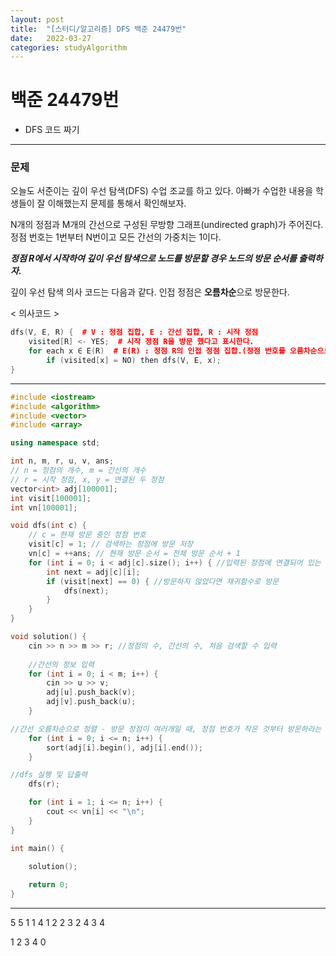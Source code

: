 ```yaml
---
layout: post
title:  "[스터디/알고리즘] DFS 백준 24479번"
date:   2022-03-27
categories: studyAlgorithm
---
```


# 백준 24479번
- DFS 코드 짜기

---

### 문제

오늘도 서준이는 깊이 우선 탐색(DFS) 수업 조교를 하고 있다. 아빠가 수업한 내용을 학생들이 잘 이해했는지 문제를 통해서 확인해보자.


N개의 정점과 M개의 간선으로 구성된 무방향 그래프(undirected graph)가 주어진다. 정점 번호는 1번부터 N번이고 모든 간선의 가중치는 1이다. 


***정점 R에서 시작하여 깊이 우선 탐색으로 노드를 방문할 경우 노드의 방문 순서를 출력하자.***


깊이 우선 탐색 의사 코드는 다음과 같다. 인접 정점은 **오름차순**으로 방문한다.

< 의사코드 >

```c++
dfs(V, E, R) {  # V : 정점 집합, E : 간선 집합, R : 시작 정점
    visited[R] <- YES;  # 시작 정점 R을 방문 했다고 표시한다.
    for each x ∈ E(R)  # E(R) : 정점 R의 인접 정점 집합.(정점 번호를 오름차순으로 방문한다)
        if (visited[x] = NO) then dfs(V, E, x);
}
```


---


```c++
#include <iostream>
#include <algorithm>
#include <vector>
#include <array>

using namespace std;

int n, m, r, u, v, ans;
// n = 정점의 개수, m = 간선의 개수
// r = 시작 정점, x, y = 연결된 두 정점
vector<int> adj[100001];
int visit[100001];
int vn[100001];

void dfs(int c) {
    // c = 현재 방문 중인 정점 번호
    visit[c] = 1; // 검색하는 정점에 방문 저장
    vn[c] = ++ans; // 현재 방문 순서 = 전체 방문 순서 + 1
    for (int i = 0; i < adj[c].size(); i++) { //입력된 정점에 연결되어 있는 다른 정점을 검색하는 for문
        int next = adj[c][i];
        if (visit[next] == 0) { //방문하지 않았다면 재귀함수로 방문
            dfs(next);
        }
    }
}

void solution() {
    cin >> n >> m >> r; //정점의 수, 간선의 수, 처음 검색할 수 입력
    
    //간선의 정보 입력
    for (int i = 0; i < m; i++) { 
        cin >> u >> v;
        adj[u].push_back(v);
        adj[v].push_back(u);
    }

//간선 오름차순으로 정렬 - 방문 정점이 여러개일 때, 정점 번호가 작은 것부터 방문하라는 뜻.
    for (int i = 0; i <= n; i++) {
        sort(adj[i].begin(), adj[i].end());
    }

//dfs 실행 및 답출력
    dfs(r);

    for (int i = 1; i <= n; i++) {
        cout << vn[i] << "\n";
    }
}

int main() {

    solution();
    
    return 0;
}
```

---


5 5 1
1 4
1 2
2 3
2 4
3 4


1
2
3
4
0

